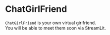 # ChatGirlFriend

`ChatGirlFriend` is your own virtual girlfriend.<br>
You will be able to meet them soon via StreamLit.
